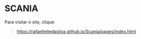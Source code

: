 # SCANIA
Para visitar o site, clique:
>https://rafaelleitedasilva.github.io/Scania/pages/index.html
